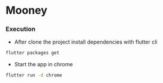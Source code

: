 # Mooney



### Execution

- After clone the project install dependencies with flutter cli

```sh
flutter packages get
```

- Start the app in chrome

```sh
flutter run -d chrome
```
